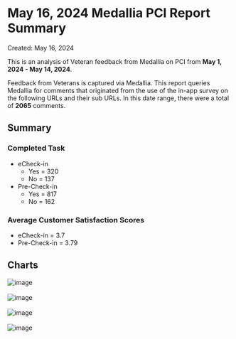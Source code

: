 # May 16, 2024 Medallia PCI Report Summary

Created: May 16, 2024

This is an analysis of Veteran feedback from Medallia on PCI from **May 1, 2024 - May 14, 2024**. 

Feedback from Veterans is captured via Medallia. This report queries Medallia for comments that originated from the use of the in-app survey on the following URLs and their sub URLs. In this date range, there were a total of **2065** comments. 

## Summary

### Completed Task
- eCheck-in
  - Yes = 320
  - No = 137
- Pre-Check-in
  - Yes = 817	
  - No = 162

### Average Customer Satisfaction Scores
- eCheck-in = 3.7  
- Pre-Check-in = 3.79  

## Charts

![image](https://github.com/department-of-veterans-affairs/va.gov-team/assets/86678742/84beba33-31f7-47da-b235-0da91f3ab95c)
<br/><br/>
![image](https://github.com/department-of-veterans-affairs/va.gov-team/assets/86678742/097b4ff4-c9b7-4e3d-9db8-4ff87f25f3fd)
<br/><br/>
![image](https://github.com/department-of-veterans-affairs/va.gov-team/assets/86678742/0eb7101a-49ff-461a-88d6-15da9bac23e4)
<br/><br/>
![image](https://github.com/department-of-veterans-affairs/va.gov-team/assets/86678742/6883853a-cd19-40d0-9828-4a20adc70fb9)
<br/><br/>
